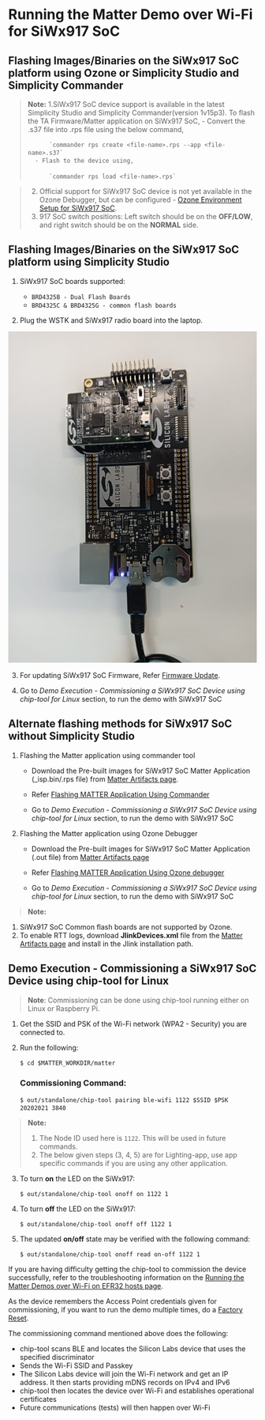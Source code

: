 # Running the Matter Demo over Wi-Fi for SiWx917 SoC

## Flashing Images/Binaries on the SiWx917 SoC platform using Ozone or Simplicity Studio and Simplicity Commander

> **Note:** 
>    1.SiWx917 SoC device support is available in the latest Simplicity Studio and Simplicity Commander(version 1v15p3). To flash the TA Firmware/Matter application on SiWx917 SoC,
>       - Convert the .s37 file into .rps file using the below command,
>
>           `commander rps create <file-name>.rps --app <file-name>.s37`
>       - Flash to the device using,
>
>           `commander rps load <file-name>.rps`

>    2. Official support for SiWx917 SoC device is not yet available in the Ozone Debugger, but can be configured - [Ozone Environment Setup for SiWx917 SoC](SiWx917_Enablement_For_Ozone.md).
>    3. 917 SoC switch positions: Left switch should be on the **OFF/LOW**, and right switch should be on the **NORMAL** side.

## Flashing Images/Binaries on the SiWx917 SoC platform using Simplicity Studio

1. SiWx917 SoC boards supported:
    - `BRD4325B - Dual Flash Boards`
    - `BRD4325C & BRD4325G - common flash boards`

2.  Plug the WSTK and SiWx917 radio board into the laptop.

![SiWx917 soc Device](./images/SiWx917_Radio_WSTK.png)

3. For updating SiWx917 SoC Firmware, Refer [Firmware Update](./SiWx917_SoC_FWUpdate.md).
 
3. Go to *Demo Execution - Commissioning a SiWx917 SoC Device using chip-tool for Linux* section, to run the demo with SiWx917 SoC

## Alternate flashing methods for SiWx917 SoC without Simplicity Studio

1. Flashing the Matter application using commander tool

   - Download the Pre-built images for SiWx917 SoC Matter Application (_isp.bin/.rps file) from [Matter Artifacts page](../general/ARTIFACTS.md).

    - Refer [Flashing MATTER Application Using Commander](../general/FLASH_SILABS_DEVICE.md)
  
    - Go to *Demo Execution - Commissioning a SiWx917 SoC Device using chip-tool for Linux* section, to run the demo with SiWx917 SoC

2. Flashing the Matter application using Ozone Debugger

   - Download the Pre-built images for SiWx917 SoC Matter Application (.out file) from [Matter Artifacts page](../general/ARTIFACTS.md)

    - Refer [Flashing MATTER Application Using Ozone debugger](./SiWx917_Enablement_For_Ozone.md)

    - Go to *Demo Execution - Commissioning a SiWx917 SoC Device using chip-tool for Linux* section, to run the demo with SiWx917 SoC

> **Note:**
1. SiWx917 SoC Common flash boards are not supported by Ozone.
2. To enable RTT logs, download **JlinkDevices.xml** file from the [Matter Artifacts page](../general/ARTIFACTS.md) and install in the Jlink installation path.
 

## Demo Execution - Commissioning a SiWx917 SoC Device using chip-tool for Linux

> **Note**: Commissioning can be done using chip-tool running either on Linux or Raspberry Pi.

1. Get the SSID and PSK of the Wi-Fi network (WPA2 - Security) you are connected to.

2. Run the following:

    ```shell
    $ cd $MATTER_WORKDIR/matter
    ```

    ### Commissioning Command:

    ```shell
    $ out/standalone/chip-tool pairing ble-wifi 1122 $SSID $PSK 20202021 3840
    ```

> **Note:**
>    1. The Node ID used here is `1122`. This will be used in future commands.
>    2. The below given steps (3, 4, 5) are for Lighting-app, use app specific commands if you are using any other application.

3. To turn **on** the LED on the SiWx917:
    ```shell
    $ out/standalone/chip-tool onoff on 1122 1
    ```

4. To turn **off** the LED on the SiWx917:
    ```shell
    $ out/standalone/chip-tool onoff off 1122 1
    ```

5. The updated **on/off** state may be verified with the following command:
    ```shell
    $ out/standalone/chip-tool onoff read on-off 1122 1
    ```

If you are having difficulty getting the chip-tool to commission the device
successfully, refer to the troubleshooting information on the 
[Running the Matter Demos over Wi-Fi on EFR32 hosts page](./RUN_DEMO.md).

As the device remembers the Access Point credentials given for commissioning, if
you want to run the demo multiple times, do a [Factory Reset](./SiWx917SoC_Factory_Reset.md).

The commissioning command mentioned above does the following:

- chip-tool scans BLE and locates the Silicon Labs device that uses the specified discriminator
- Sends the Wi-Fi SSID and Passkey
- The Silicon Labs device will join the Wi-Fi network and get an IP address.
It then starts providing mDNS records on IPv4 and IPv6
- chip-tool then locates the device over Wi-Fi and establishes operational certificates
- Future communications (tests) will then happen over Wi-Fi
